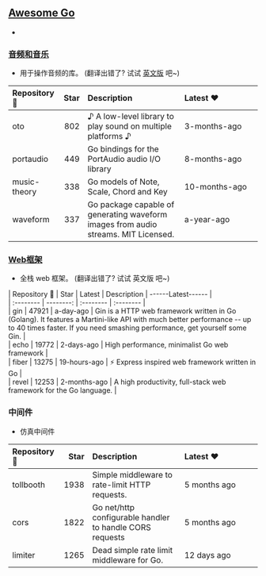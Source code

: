## [Awesome Go](#awesome-go)
* 

### [音频和音乐](#音频和音乐)
* 用于操作音频的库。 (翻译出错了? 试试 [英文版](README_EN.md#audio-and-music) 吧~)

| Repository :link: | Star | Description | <div style="width: 140px">Latest :heart:</div> |
| :-------- | --------: | :-------- | :-------- |
| oto | 802 | ♪ A low-level library to play sound on multiple platforms ♪ | 3-months-ago |
| portaudio | 449 | Go bindings for the PortAudio audio I/O library | 8-months-ago |
| music-theory | 338 | Go models of Note, Scale, Chord and Key | 10-months-ago |
| waveform | 337 | Go package capable of generating waveform images from audio streams. MIT Licensed. | a-year-ago |


### [Web框架](#Web框架)
* 全栈 web 框架。 (翻译出错了? 试试 英文版 吧~)

| Repository :link: | Star | Latest | Description | ------Latest------ |    
| :-------- | --------: | :-------- | :-------- |    
| gin | 47921 | a-day-ago | Gin is a HTTP web framework written in Go (Golang). It features a Martini-like API with much better performance -- up to 40 times faster. If you need smashing performance, get yourself some Gin. |    
| echo | 19772 | 2-days-ago | High performance, minimalist Go web framework |    
| fiber | 13275 | 19-hours-ago | ⚡️ Express inspired web framework written in Go |    
| revel | 12253 | 2-months-ago | A high productivity, full-stack web framework for the Go language. |    


### 中间件
* 仿真中间件

| Repository :link: | Star | Description | <div style="width: 140px">Latest :heart:</div> |
| :-------- | --------: | :-------- | :-------- |
| tollbooth | 1938 | Simple middleware to rate-limit HTTP requests. | 5 months ago |
| cors | 1822 | Go net/http configurable handler to handle CORS requests | 5 months ago |
| limiter | 1265 | Dead simple rate limit middleware for Go. | 12 days ago |






